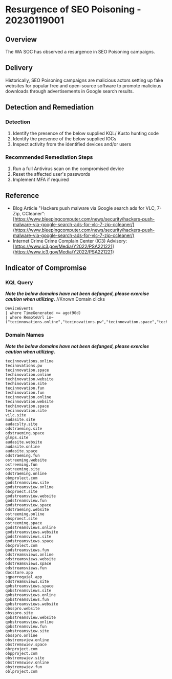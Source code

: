 # Resurgence of SEO Poisoning - 20230119001

## Overview

The WA SOC has observed a resurgence in SEO Poisoning campaigns.

## Delivery

Historically, SEO Poisoning campaigns are malicious actors setting up fake websites for popular free and open-source software to promote malicious downloads through advertisements in Google search results.

## Detection and Remediation

### Detection

1. Identify the presence of the below supplied KQL/ Kusto hunting code
1. Identify the presence of the below supplied IOCs
1. Inspect activity from the identified devices and/or users

### Recommended Remediation Steps

1. Run a full Antivirus scan on the compromised device
1. Reset the affected user's passwords
1. Implement MFA if required

## Reference

- Blog Article "Hackers push malware via Google search ads for VLC, 7-Zip, CCleaner": [https://www.bleepingcomputer.com/news/security/hackers-push-malware-via-google-search-ads-for-vlc-7-zip-ccleaner/](https://www.bleepingcomputer.com/news/security/hackers-push-malware-via-google-search-ads-for-vlc-7-zip-ccleaner/)
- Internet Crime Crime Complain Center (IC3) Advisory: [https://www.ic3.gov/Media/Y2022/PSA221221](https://www.ic3.gov/Media/Y2022/PSA221221)

## Indicator of Compromise

### KQL Query

***Note the below domains have not been defanged, please exercise caution when utilizing.***
//Known Domain clicks

```kusto
DeviceEvents
| where TimeGenerated >= ago(90d)
| where RemoteUrl in~ ("tecinnovations.online","tecinovations.pw","tecinnovation.space","techinovation.online","techinovation.website","techinovation.site","tecinnovation.fun","techinovation.fun","tecinnovation.online","tecinnovation.website","techinovation.space","tecinnovation.site","vilc.site","audasite.site","audacslty.site","odstraeming.site","odstraeming.space","glmps.site","audasite.website","audasite.online","audasite.space","odstraeming.fun","ostreeming.website","ostreeming.fun","ostreeming.site","odstraeming.online","obmprolect.com","godstreamsview.site","godstreamsview.online","obcproect.site","godstreamsview.website","godstreamsview.fun","godstreamsview.space","odstraeming.website","ostreeming.online","obsproect.site","ostreeming.space","godstreamsviews.online","godstreamsviews.website","godstreamsviews.site","godstreamsviews.space","obcprolect.com","godstreamsviews.fun","odstreamsviews.online","odstreamsviews.website","odstreamsviews.space","odstreamsviews.fun","docstore.app","sgparroquial.app","odstreamsviews.site","qobstreamsviews.space","qobstreamsviews.site","qobstreamsviews.online","qobstreamsviews.fun","qobstreamsviews.website","obsspro.website","obsspro.site","qobstreamsview.website","qobstreamsview.online","qobstreamsview.fun","qobstreamsview.site","obsspro.online","obstremsview.online","obstremswiev.space","obrproject.com","obpproject.com","obstremswiev.site","obstremswiev.online","obstremswiev.fun","oblproject.com")
```

### Domain Names

***Note the below domains have not been defanged, please exercise caution when utilizing.***

```text
tecinnovations.online
tecinovations.pw
tecinnovation.space
techinovation.online
techinovation.website
techinovation.site
tecinnovation.fun
techinovation.fun
tecinnovation.online
tecinnovation.website
techinovation.space
tecinnovation.site
vilc.site
audasite.site
audacslty.site
odstraeming.site
odstraeming.space
glmps.site
audasite.website
audasite.online
audasite.space
odstraeming.fun
ostreeming.website
ostreeming.fun
ostreeming.site
odstraeming.online
obmprolect.com
godstreamsview.site
godstreamsview.online
obcproect.site
godstreamsview.website
godstreamsview.fun
godstreamsview.space
odstraeming.website
ostreeming.online
obsproect.site
ostreeming.space
godstreamsviews.online
godstreamsviews.website
godstreamsviews.site
godstreamsviews.space
obcprolect.com
godstreamsviews.fun
odstreamsviews.online
odstreamsviews.website
odstreamsviews.space
odstreamsviews.fun
docstore.app
sgparroquial.app
odstreamsviews.site
qobstreamsviews.space
qobstreamsviews.site
qobstreamsviews.online
qobstreamsviews.fun
qobstreamsviews.website
obsspro.website
obsspro.site
qobstreamsview.website
qobstreamsview.online
qobstreamsview.fun
qobstreamsview.site
obsspro.online
obstremsview.online
obstremswiev.space
obrproject.com
obpproject.com
obstremswiev.site
obstremswiev.online
obstremswiev.fun
oblproject.com
```
